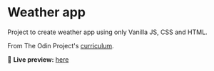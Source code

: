 # Weather app

Project to create weather app using only Vanilla JS, CSS and HTML.

From The Odin Project's [curriculum](https://www.theodinproject.com/paths/full-stack-javascript/courses/javascript/lessons/weather-app).

🔗 **Live preview:** [here](https://artis-dev.github.io/weather-app/)
